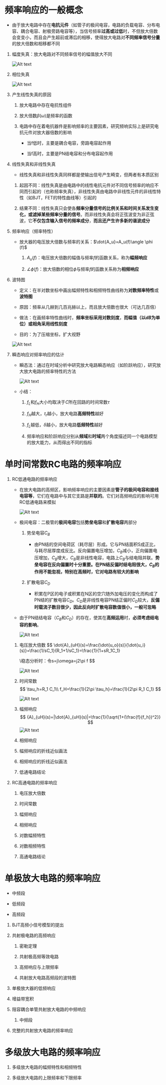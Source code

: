 # 频率响应的一般概念

* 由于放大电路中存在**电抗元件**（如管子的极间电容，电路的负载电容、分布电容、耦合电容、射极旁路电容等），当信号频率**过高或过低**时，不但放大倍数会变变小，而且会产生超前或滞后的相移，使得放大电路对**不同频率信号分量**的放大倍数和相移都不同

1. 幅度失真：放大电路对不同频率信号的幅值放大不同

    ![Alt text](image-409.png)

2. 相位失真

    ![Alt text](image-418.png)

3. 产生线性失真的原因
    1. 放大电路中存在电抗性组件

    2. 放大倍数$\beta(\omega)$是频率的函数

    3. 电路中存在着电抗器件是影响频率的主要因素，研究频响实际上是研究电抗元件对放大器倍数的影响
        * 当f低时，主要是耦合电容，旁路电容起作用

        * 当f高时，主要是PN结电容和分布电容起作用

4. 线性失真和非线性失真
    * 线性失真和非线性失真同样都是使输出信号产生畸变，但两者有本质区别
    
    1. 起因不同：线性失真是由电路中的线性电抗元件对不同信号频率的响应不同而引起的（也称频率失真），非线性失真由电路中非线性元件的非线性特性（如BJT，FET的特性曲线等）引起的 

    2. 结果不同：线性失真只会使各**频率分量信号的比例关系和时间关系发生变化，或滤掉某些频率分量的信号**。而非线性失真会将正弦波变为非正弦波，它**不仅包含输入信号的频率成分**，**而且还产生许多新的谐波成分**

5. 频率响应（频率特性）
    * 放大器的电压放大倍数与频率的关系：$\dot{A_u}=A_u(f)\angle \phi (f)$
        1. $A_u(f)$：电压放大倍数的幅值与频率$f$的函数关系，称为**幅频响应**

        2. $\angle\phi(f)$：放大倍数的相位$\phi$与频率$f$的函数关系称为**相频响应**

6. 波特图
    * 定义：在半对数坐标中画出幅频特性和相频特性曲线称为**对数频率特性**或**波特图**

    * 原因：频率从几赫到几百兆赫以上，而且放大倍数也很大（可达几百倍）

    * 做法：在画频率特性曲线时，**频率坐标采用对数刻度**，**而幅值（以$dB$为单位）**或**相角采用线性刻度**

    * 目的：为了压缩坐标，扩大视野

    ![Alt text](image-419.png)

7. 瞬态响应对频率响应的估计
    * 瞬态法：通过在时域分析中研究放大电路瞬态响应（如阶跃响应），研究放大放大电路的频率特性的方法

        ![Alt text](image-420.png)

    * 小结：
        1. $f_L$和$f_H$大小均取决于$C$所在回路的时间常数$\tau$

        2. $f_H$越大，$t_r$越小，放大电路**高频特性**越好

        3. $f_L$越低，$\delta$越小，放大电路**低频特性**越好

        4. 频率响应和阶跃响应分别从**频域**和**时域**两个角度描述同一个电路模型的放大能力，从而得出不同的指标

# 单时间常数RC电路的频率响应
1. RC低通电路的频率响应
    * 在放大电路的高频区，影响频率响应的主要因素是**管子的极间电容和接线电容等**，它们在电路中与其它支路是**并联的**。它们对高频响应的影响可用RC低通电路来模拟

        ![Alt text](image-421.png)

    * 极间电容：二极管的**极间电容**包括**势垒电容**和**扩散电容**两部分
        1. 势垒电容$C_B$
            * 由PN结的空间电荷区（耗尽层）形成。它与PN结面积S成正比，与耗尽层厚度成反比。反向偏置电压增加，$C_B$减小，正向偏置电压增加，$C_B$增大，$C_B$是非线性电容，电路上$C_B$与结电阻并联。**势垒电容在反向偏置时十分重要。在PN结反偏时结电阻很大，$C_B$的作用不能忽视，特别在高频时，它对电路有较大的影响**

        2. 扩散电容$C_D$
            * 积累在P区的电子或积累在N区的空穴随外加电压的变化而构成了PN结的扩散电容$C_D$。$C_D$是非线性电容PN结正偏时$C_D$较大，**反偏时载流子数目很少，因此反向时扩散电容数值很小，一般可忽略**
    
    * 由于PN结结电容（$C_B$和$C_D$）的存在，使其在**高频运用**时，**必须考虑结电容的影响**。

        ![Alt text](image-422.png)
    
    1. 电压放大倍数
        $$
        \dot{A}_{uH}(s)=\frac{\dot{u_o}(s)}{\dot{u_i}(s)}=\frac{1/sC_1}{R_1+1/sC_1}=\frac{1}{1+sR_1C_1}
        
        \\稳态分析时：令s=j\omega=j2\pi f
        $$

        ![Alt text](image-423.png)

    2. 时间常数
        $$
        \tau_h=R_1 C_1\\
        f_H=\frac{1}{2\pi \tau_h}=\frac{1}{2\pi R_1 C_1}
        $$

        ![Alt text](image-424.png)

    3. 幅频响应
        $$
        {A}_{uH}(s)=|\dot{A}_{uH}(s)|=\frac{1}{\sqrt{1+(\frac{f}{f_h})^2}}
        $$
            ![Alt text](image-456.png)

    4. 相频响应

    5. 幅频响应的折线近似画法

    6. 相频响应的折线近似画法

    7. 低通电路结论

2. RC高通电路的频率响应
    1. 电压放大倍数

    2. 时间常数

    3. 幅频响应

    4. 相频响应

    5. 对数幅频特性

    6. 对数相频特性

    7. 高通电路结论


# 单极放大电路的频率响应
* 中频段

* 低频段

* 高频段

1. BJT高频小信号模型的提出

2. 共射极电路的高频响应
    1. 密勒定理

    2. 共射极高频等效电路

    3. 高频响应与上限频率

    4. 共射放大电路高频段的波特图

3. 单极放大器的低频响应

4. 增益带宽积

5. 阻容耦合单管共射放大电路的中频响应
    1. 中频段

6. 完整的共射放大电路的频率响应

# 多级放大电路的频率响应
1. 多级放大电路的幅频特性和相频特性

2. 多级放大电路的上限频率和下限频率